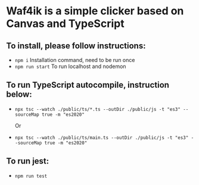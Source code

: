 # Waf4ik is a simple clicker based on Canvas and TypeScript

## To install, please follow instructions:

- `npm i` Installation command, need to be run once
- `npm run start` To run localhost and nodemon

## To run TypeScript autocompile, instruction below:

- `npx tsc --watch ./public/ts/*.ts --outDir ./public/js -t "es3" --sourceMap true -m "es2020"`

  Or

- `npx tsc --watch ./public/ts/main.ts --outDir ./public/js -t "es3" --sourceMap true -m "es2020"`

## To run jest:

- `npm run test`
